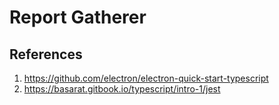 # Report Gatherer


## References

1.  https://github.com/electron/electron-quick-start-typescript
2.  https://basarat.gitbook.io/typescript/intro-1/jest